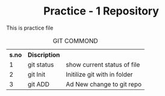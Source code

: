 
<h1 align=center>
Practice - 1 Repository   
</h1>
<p>
  This is practice file
</p>
<table align=center>
  <caption>GIT COMMOND</caption>
  <tr>
    <th>s.no</th>
    <th>Discription</th>
</tr>
<tr>
<td>1</td>
  <td>git status</td>
  <td>show current status of file</td>
</tr>
  <tr>
<td>2</td>
  <td>git Init</td>
  <td>Initilize git with in folder </td>
    
  </tr>
  <tr>
    <td>3</td>
  <td>git ADD</td>
  <td>Ad New change to git repo</td>

  </tr>
</table>

